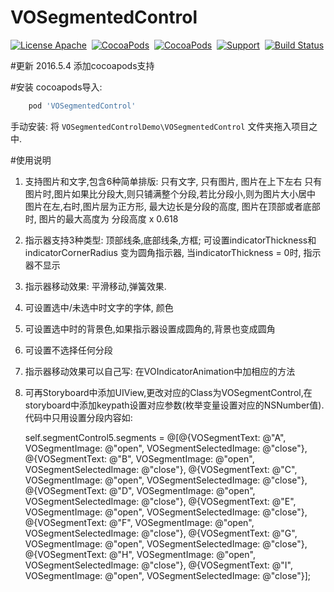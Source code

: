# VOSegmentedControl
[![License Apache](http://img.shields.io/cocoapods/l/VOSegmentedControl.svg?style=flat)](https://raw.githubusercontent.com/pozi119/VOSegmentedControlDemo/master/LICENSE)&nbsp;
[![CocoaPods](http://img.shields.io/cocoapods/v/VOSegmentedControl.svg?style=flat)](http://cocoapods.org/?q=VOSegmentedControlDemo)&nbsp;
[![CocoaPods](http://img.shields.io/cocoapods/p/VOSegmentedControl.svg?style=flat)](http://cocoapods.org/?q=VOSegmentedControlDemo)&nbsp;
[![Support](https://img.shields.io/badge/support-iOS%207%2B%20-blue.svg?style=flat)](https://www.apple.com/nl/ios/)&nbsp;
[![Build Status](https://travis-ci.org/pozi119/VOSegmentedControlDemo.svg?branch=master)](https://travis-ci.org/pozi119/VOSegmentedControlDemo)

#更新
2016.5.4 添加cocoapods支持

#安装
cocoapods导入:
```ruby
    pod 'VOSegmentedControl'
```
手动安装:
将 ```VOSegmentedControlDemo\VOSegmentedControl``` 文件夹拖入项目之中.

#使用说明
1. 支持图片和文字,包含6种简单排版: 只有文字, 只有图片, 图片在上下左右
     只有图片时,图片如果比分段大,则只铺满整个分段,若比分段小,则为图片大小居中
    图片在左,右时,图片层为正方形, 最大边长是分段的高度,
    图片在顶部或者底部时, 图片的最大高度为 分段高度 x 0.618
  
2. 指示器支持3种类型: 顶部线条,底部线条,方框; 可设置indicatorThickness和indicatorCornerRadius 变为圆角指示器, 当indicatorThickness = 0时, 指示器不显示

3. 指示器移动效果: 平滑移动,弹簧效果.

4. 可设置选中/未选中时文字的字体, 颜色

5. 可设置选中时的背景色,如果指示器设置成圆角的,背景也变成圆角

6. 可设置不选择任何分段

7. 指示器移动效果可以自己写: 在VOIndicatorAnimation中加相应的方法

8. 可再Storyboard中添加UIView,更改对应的Class为VOSegmentControl,在storyboard中添加keypath设置对应参数(枚举变量设置对应的NSNumber值).代码中只用设置分段内容如:

    self.segmentControl5.segments = @[@{VOSegmentText: @"A", VOSegmentImage: @"open", VOSegmentSelectedImage: @"close"},
                                      @{VOSegmentText: @"B", VOSegmentImage: @"open", VOSegmentSelectedImage: @"close"},
                                      @{VOSegmentText: @"C", VOSegmentImage: @"open", VOSegmentSelectedImage: @"close"},
                                      @{VOSegmentText: @"D", VOSegmentImage: @"open", VOSegmentSelectedImage: @"close"},
                                      @{VOSegmentText: @"E", VOSegmentImage: @"open", VOSegmentSelectedImage: @"close"},
                                      @{VOSegmentText: @"F", VOSegmentImage: @"open", VOSegmentSelectedImage: @"close"},
                                      @{VOSegmentText: @"G", VOSegmentImage: @"open", VOSegmentSelectedImage: @"close"},
                                      @{VOSegmentText: @"H", VOSegmentImage: @"open", VOSegmentSelectedImage: @"close"},
                                      @{VOSegmentText: @"I", VOSegmentImage: @"open", VOSegmentSelectedImage: @"close"}];
                                      
